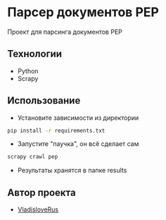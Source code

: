 #  Парсер документов PEP

Проект для парсинга документов PEP

## Технологии
- Python
- Scrapy

## Использование

- Установите зависимости из директории
```sh
pip install -r requirements.txt
```
- Запустите "паучка", он всё сделает сам
```sh
scrapy crawl pep
```
- Результаты хранятся в папке results

## Автор проекта
- [VladisloveRus](https://github.com/VladisloveRus/ "Владислав Черепанов")
